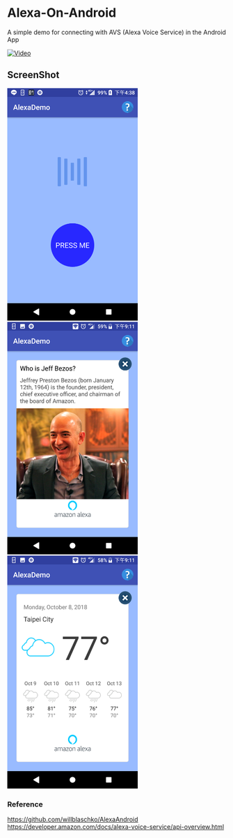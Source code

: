 # Alexa-On-Android
A simple demo for connecting with AVS (Alexa Voice Service) in the Android App

[![Video](https://img.youtube.com/vi/6sE1jpbmjEE/0.jpg)](https://youtu.be/6sE1jpbmjEE)

## ScreenShot
<html>
<img src="https://github.com/evil0327/Alexa-On-Android/blob/master/Screenshot_20181011-163805.png" width="300">
<img src="https://github.com/evil0327/Alexa-On-Android/blob/master/Screenshot_20181008-211104.png" width="300">
<img src="https://github.com/evil0327/Alexa-On-Android/blob/master/Screenshot_20181008-211120.png" width="300">
</html>


### Reference 
<https://github.com/willblaschko/AlexaAndroid><br>
<https://developer.amazon.com/docs/alexa-voice-service/api-overview.html>

